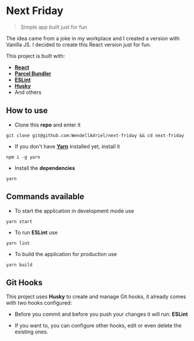 # Next Friday

> Simple app built just for fun

The idea came from a joke in my workplace and I created a version with Vanilla JS. I decided to create this React version just for fun.

This project is built with:

* **[React](https://reactjs.org)**
* **[Parcel Bundler](https://parceljs.org)**
* **[ESLint](https://eslint.org)**
* **[Husky](https://github.com/typicode/husky)**
* And others

## How to use

* Clone this **repo** and enter it

```
git clone git@github.com:WendellAdriel/next-friday && cd next-friday
```

* If you don't have **[Yarn](https://yarnpkg.com)** installed yet, install it

```
npm i -g yarn
```

* Install the **dependencies**

```
yarn
```

## Commands available

* To start the application in development mode use

```
yarn start
```

* To run **ESLint** use

```
yarn lint
```

* To build the application for production use

```
yarn build
```

## Git Hooks

This project uses **Husky** to create and manage Git hooks, it already comes with two hooks configured:

* Before you commit and before you push your changes it will run: **ESLint**

* If you want to, you can configure other hooks, edit or even delete the existing ones.
